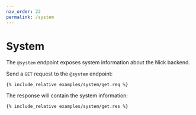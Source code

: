```yaml
---
nav_order: 22
permalink: /system
---
```


# System

The `@system` endpoint exposes system information about the Nick backend.

Send a `GET` request to the `@system` endpoint:

```
{% include_relative examples/system/get.req %}
```

The response will contain the system information:

```
{% include_relative examples/system/get.res %}
```
